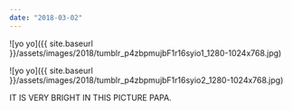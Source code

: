 ```yaml
---
date: "2018-03-02"
---
```


![yo yo]({{ site.baseurl }}/assets/images/2018/tumblr_p4zbpmujbF1r16syio1_1280-1024x768.jpg)

![yo yo]({{ site.baseurl }}/assets/images/2018/tumblr_p4zbpmujbF1r16syio2_1280-1024x768.jpg)

IT IS VERY BRIGHT IN THIS PICTURE PAPA.
